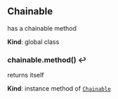 <a name="Chainable"></a>
## Chainable
has a chainable method

**Kind**: global class


<a name="Chainable+method"></a>
### chainable.method() ↩︎
returns itself

**Kind**: instance method of [`Chainable`](#Chainable)


